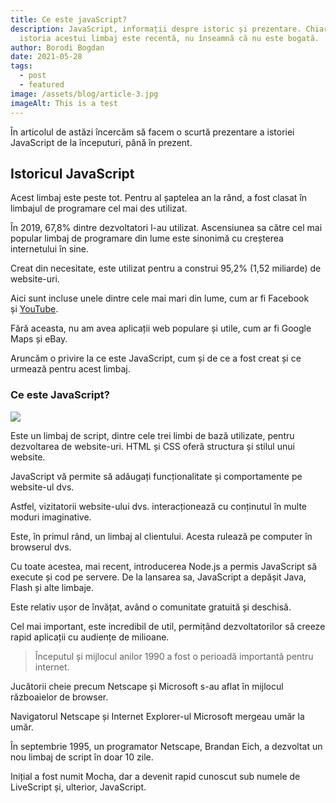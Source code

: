 ```yaml
---
title: Ce este javaScript?
description: JavaScript, informații despre istoric și prezentare. Chiar dacă
  istoria acestui limbaj este recentă, nu înseamnă că nu este bogată.
author: Borodi Bogdan
date: 2021-05-28
tags:
  - post
  - featured
image: /assets/blog/article-3.jpg
imageAlt: This is a test
---
```

<!--StartFragment-->

În articolul de astăzi încercăm să facem o scurtă prezentare a istoriei JavaScript de la începuturi, până în prezent.

## Istoricul JavaScript

Acest limbaj este peste tot. Pentru al șaptelea an la rând, a fost clasat în limbajul de programare cel mai des utilizat.

În 2019, 67,8% dintre dezvoltatori l-au utilizat. Ascensiunea sa către cel mai popular limbaj de programare din lume este sinonimă cu creșterea internetului în sine.

Creat din necesitate, este utilizat pentru a construi 95,2% (1,52 miliarde) de website-uri.

Aici sunt incluse unele dintre cele mai mari din lume, cum ar fi Facebook și [YouTube](https://www.youtube.com/).

Fără aceasta, nu am avea aplicații web populare și utile, cum ar fi Google Maps și eBay.

Aruncăm o privire la ce este JavaScript, cum și de ce a fost creat și ce urmează pentru acest limbaj.

### Ce este JavaScript?

<img src = "https://t4.ftcdn.net/jpg/04/16/93/91/360_F_416939175_jn1tMagktYlMCXOI0MJiKQZKQL3XtDRT.jpg">

Este un limbaj de script, dintre cele trei limbi de bază utilizate, pentru dezvoltarea de website-uri. HTML și CSS oferă structura și stilul unui website.

JavaScript vă permite să adăugați funcționalitate și comportamente pe website-ul dvs.

Astfel, vizitatorii website-ului dvs. interacționează cu conținutul în multe moduri imaginative.

Este, în primul rând, un limbaj al clientului. Acesta rulează pe computer în browserul dvs.

Cu toate acestea, mai recent, introducerea Node.js a permis JavaScript să execute și cod pe servere. De la lansarea sa, JavaScript a depășit Java, Flash și alte limbaje.

Este relativ ușor de învățat, având o comunitate gratuită și deschisă.

Cel mai important, este incredibil de util, permițând dezvoltatorilor să creeze rapid aplicații cu audiențe de milioane.

> Începutul și mijlocul anilor 1990 a fost o perioadă importantă pentru internet.

Jucătorii cheie precum Netscape și Microsoft s-au aflat în mijlocul războaielor de browser.

Navigatorul Netscape și Internet Explorer-ul Microsoft mergeau umăr la umăr.

În septembrie 1995, un programator Netscape, Brandan Eich, a dezvoltat un nou limbaj de script în doar 10 zile.

Inițial a fost numit Mocha, dar a devenit rapid cunoscut sub numele de LiveScript și, ulterior, JavaScript.

<!--EndFragment-->